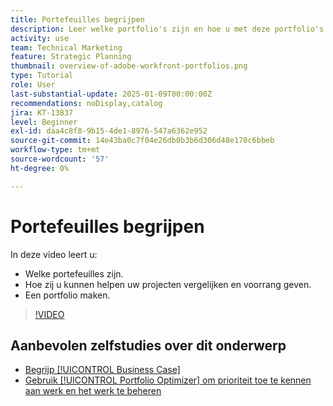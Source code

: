 ```yaml
---
title: Portefeuilles begrijpen
description: Leer welke portfolio's zijn en hoe u met deze portfolio's projecten kunt vergelijken en er prioriteiten aan kunt stellen.
activity: use
team: Technical Marketing
feature: Strategic Planning
thumbnail: overview-of-adobe-workfront-portfolios.png
type: Tutorial
role: User
last-substantial-update: 2025-01-09T00:00:00Z
recommendations: noDisplay,catalog
jira: KT-13837
level: Beginner
exl-id: daa4c8f8-9b15-4de1-8976-547a6362e952
source-git-commit: 14e43ba0c7f04e26db0b3b6d306d48e170c6bbeb
workflow-type: tm+mt
source-wordcount: '57'
ht-degree: 0%

---
```


# Portefeuilles begrijpen

In deze video leert u:

* Welke portefeuilles zijn.
* Hoe zij u kunnen helpen uw projecten vergelijken en voorrang geven.
* Een portfolio maken.

>[!VIDEO](https://video.tv.adobe.com/v/3442807/?quality=12&learn=on&enablevpops)

## Aanbevolen zelfstudies over dit onderwerp

* [Begrijp [!UICONTROL Business Case]](/help/portfolios-and-programs/introduction-to-the-business-case.md)
* [Gebruik [!UICONTROL Portfolio Optimizer] om prioriteit toe te kennen aan werk en het werk te beheren](/help/portfolios-and-programs/prioritize-and-manage-work-with-portfolios.md)

